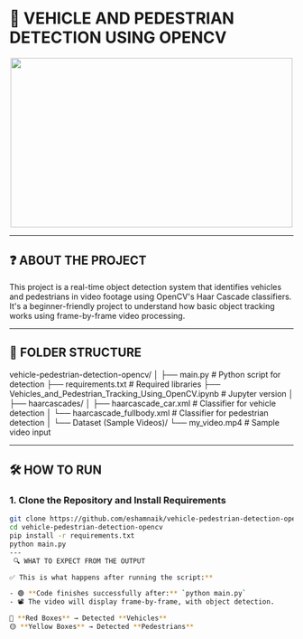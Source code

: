 # 🚗 VEHICLE AND PEDESTRIAN DETECTION USING OPENCV

<p align="center">
  <img width="500" height="300" src="https://ckhconsulting.com/wp-content/uploads/2020/11/object-detection.gif">
</p>

---

## ❓ ABOUT THE PROJECT

This project is a real-time object detection system that identifies vehicles and pedestrians in video footage using OpenCV's Haar Cascade classifiers. It's a beginner-friendly project to understand how basic object tracking works using frame-by-frame video processing.

---

## 📄 FOLDER STRUCTURE

vehicle-pedestrian-detection-opencv/
│
├── main.py # Python script for detection
├── requirements.txt # Required libraries
├── Vehicles_and_Pedestrian_Tracking_Using_OpenCV.ipynb # Jupyter version
│
├── haarcascades/
│ ├── haarcascade_car.xml # Classifier for vehicle detection
│ └── haarcascade_fullbody.xml # Classifier for pedestrian detection
│
└── Dataset (Sample Videos)/
└── my_video.mp4 # Sample video input


---

## 🛠️ HOW TO RUN

### 1. Clone the Repository and Install Requirements

```bash
git clone https://github.com/eshamnaik/vehicle-pedestrian-detection-opencv.git
cd vehicle-pedestrian-detection-opencv
pip install -r requirements.txt
python main.py
---
 🔍 WHAT TO EXPECT FROM THE OUTPUT

✅ This is what happens after running the script:**

- 🟢 **Code finishes successfully after:** `python main.py`  
- 📽️ The video will display frame-by-frame, with object detection.

🔴 **Red Boxes** → Detected **Vehicles**  
🟡 **Yellow Boxes** → Detected **Pedestrians**

